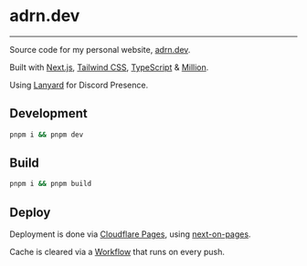 # adrn.dev

---

Source code for my personal website, [adrn.dev](https://adrn.dev).

Built with [Next.js](https://nextjs.org/), [Tailwind CSS](https://tailwindcss.com/), [TypeScript](https://www.typescriptlang.org/) & [Million](https://www.million.dev).

Using [Lanyard](https://lanyard.rest) for Discord Presence.

## Development

```bash
pnpm i && pnpm dev
```

## Build

```bash
pnpm i && pnpm build
```

## Deploy

Deployment is done via [Cloudflare Pages](https://pages.cloudflare.com/), using [next-on-pages](https://github.com/cloudflare/next-on-pages).

Cache is cleared via a [Workflow](.github/workflows/cf-pages-await.yml) that runs on every push.
